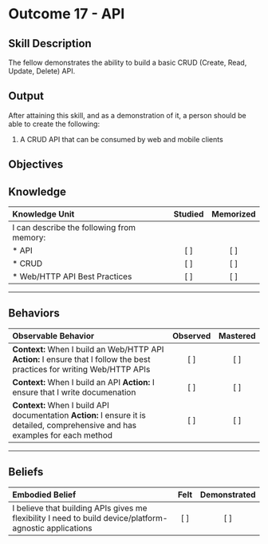 # Outcome 17 - API

**Skill Description**
----------
The fellow demonstrates the ability to build a basic CRUD (Create, Read, Update, Delete) API.

**Output**
----------
After attaining this skill, and as a demonstration of it, a person should be able to create the following:

1. A CRUD API that can be consumed by web and mobile clients


**Objectives**
----------
## **Knowledge**


| Knowledge Unit   |      Studied      | Memorized |
|:-------------|:------------------:|:--------:|
| I can describe the following from memory: | | |
| * API | [ ] | [ ]  |
| * CRUD     | [ ] | [ ]  |
| * Web/HTTP API Best Practices     | [ ] | [ ]  |


----------


## **Behaviors**

| Observable Behavior   |      Observed      | Mastered |
|:-------------|:------------------:|:--------:|
| **Context:** When I build an Web/HTTP API **Action:** I ensure that I follow the best practices for writing Web/HTTP APIs | [ ] | [ ]  |
| **Context:** When I build an API **Action:** I ensure that I write documenation | [ ] | [ ]  |
| **Context:** When I build API documentation **Action:** I ensure it is detailed, comprehensive and has examples for each method | [ ] | [ ]  |



----------


## **Beliefs**


| Embodied Belief   |      Felt      | Demonstrated |
|:-------------|:------------------:|:--------:|
| I believe that building APIs gives me flexibility I need to build device/platform-agnostic applications | [ ] | [ ]  |

